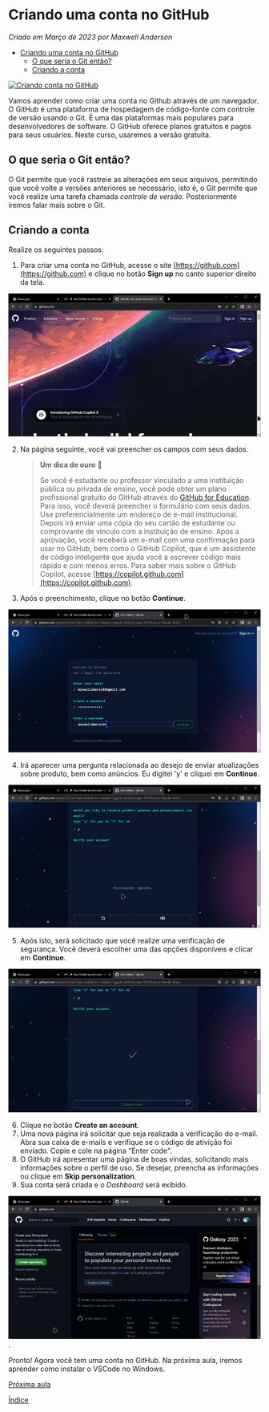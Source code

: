 # Criando uma conta no GitHub

*Criado em Março de 2023 por Maxwell Anderson*

- [Criando uma conta no GitHub](#criando-uma-conta-no-github)
  - [O que seria o Git então?](#o-que-seria-o-git-então)
  - [Criando a conta](#criando-a-conta)

[![Criando conta no GitHub](https://i.ytimg.com/vi/LZl3EllpUsY/hqdefault.jpg)](https://youtu.be/LZl3EllpUsY "Criando conta no GitHub")

Vamos aprender como criar uma conta no Github através de um navegador. O GitHub é uma plataforma de hospedagem de código-fonte com controle de versão usando o Git. É uma das plataformas mais populares para desenvolvedores de software. O GitHub oferece planos gratuitos e pagos para seus usuários. Neste curso, usaremos a versão gratuita.

## O que seria o Git então?

O Git permite que você rastreie as alterações em seus arquivos, permitindo que você volte a versões anteriores se necessário, isto é, o Git permite que você realize uma tarefa chamada *controle de versão*. Posteriormente iremos falar mais sobre o Git.

## Criando a conta

Realize os seguintes passos:

1. Para criar uma conta no GitHub, acesse o site [https://github.com](https://github.com) e clique no botão **Sign up** no canto superior direito da tela. 
   
  ![Página principal do GitHub](github01.png)

2. Na página seguinte, você vai preencher os campos com seus dados.
   
    > **Um dica de ouro** 🤩
    >
    > Se você é estudante ou professor vinculado a uma instituição pública ou privada de ensino, você pode obter um plano profissional gratuito do GitHub através do [GitHub for Education](https://education.github.com/pack). Para isso, você deverá preencher o formulário com seus dados. Use preferencialmente um endereço de e-mail institucional. Depois irá enviar uma cópia do seu cartão de estudante ou comprovante de vínculo com a instituição de ensino. Após a aprovação, você receberá um e-mail com uma confirmação para usar no GitHub, bem como o GitHub Copilot, que é um assistente de código inteligente que ajuda você a escrever código mais rápido e com menos erros. Para saber mais sobre o GitHub Copilot, acesse [https://copilot.github.com](https://copilot.github.com).

3. Após o preenchimento, clique no botão **Continue**. 
   
  ![Página de preenchimento](github02.png)

4. Irá aparecer uma pergunta relacionada ao desejo de enviar atualizações sobre produto, bem como anúncios. Eu digitei 'y' e cliquei em **Continue**.   

  ![Alt text](github03.png)

5. Após isto, será solicitado que você realize uma verificação de segurança. Você deverá escolher uma das opções disponíveis e clicar em **Continue**. 

  ![Alt text](github04.png)

6. Clique no botão **Create an account**.
7. Uma nova página irá solicitar que seja realizada a verificação do e-mail. Abra sua caixa de e-mails e verifique se o código de ativição foi enviado. Copie e cole na página "Enter code".
8.  O GitHub irá apresentar uma página de boas vindas, solicitando mais informações sobre o perfil de uso. Se desejar, preencha as informações ou clique em **Skip personalization**.
9.  Sua conta será criada e o *Dashboard* será exibido. 

  ![Alt text](github05.png).

Pronto! Agora você tem uma conta no GitHub. Na próxima aula, iremos aprender como instalar o VSCode no Windows.

[Próxima aula](02.%20Instalando%20o%20VSCode.md)

[Índice](../README.md)
